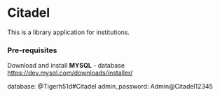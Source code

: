 # Citadel
This is a library application for institutions. 

### Pre-requisites
Download and install **MYSQL** - database
https://dev.mysql.com/downloads/installer/

database: @Tigerh51d#Citadel
admin_password: Admin@Citadel12345

